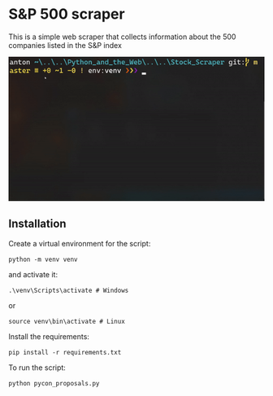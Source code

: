 # S&P 500 scraper

This is a simple web scraper that collects information about the 500 companies listed in the S&P index

![](stock_scraper.gif)


## Installation

Create a virtual environment for the script:

    python -m venv venv

and activate it:

    .\venv\Scripts\activate # Windows
or 
    
    source venv\bin\activate # Linux

Install the requirements:

    pip install -r requirements.txt

To run the script: 

    python pycon_proposals.py